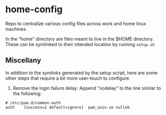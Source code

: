 # home-config

Repo to centralize various config files across work and home linux machines.

In the "home" directory are files meant to live in the $HOME directory. These can be symlinked to their intended location by running `setup.sh`


## Miscellany

In addition to the symlinks generated by the setup script, here are some other steps that require a bit more user-touch to configure

1. Remove the login failure delay:
Append "nodelay" to the line similar to the following:
```
# /etc/pam.d/common-auth
auth    [success=2 default=ignore]  pam_unix.so nullok
```

